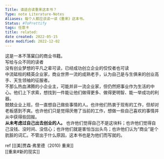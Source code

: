 ```yaml
---
Title: 谁适合读重来这本书？ 
Type: note Literature-Notes 
Aliases: 每个人都应该读一读《重来》这本书。
Status: #ToPrettify 
tags: 任意卡
title: related:
date created: 2022-05-15
date modified: 2022-12-02
---
```


这是一本不落窠臼的商业书籍。  
写给与众不同的读者  
没有创业梦想的平凡之辈可读，已经成功创立企业的佼佼者也可读  
中流砥柱的精英企业家，商业世界一流的成熟老手，认为自己是与生俱来的创业高手、天生领袖的征服者。  
不那么热血沸腾的小企业主，可能并非一流企业家，但仍然把事业作为生活的中心。他们上下求索，想找到一件能让他们做得更多、做得更明智、能一举成功的利器。  
兢兢业业上班，但一直想自己做些事情的人。也许他们热衷于现有的工作，但却对老板感到不爽。也许他们只是觉得厌倦了当前的工作，想做一些自己喜欢的事情并从中获得些回报。  
**从未考虑过自己出去创业的人。** 也许他们觉得自己不是这块料；也许他们觉得自己没钱、没时间、没信心；也许他们就是害怕当出头鸟；也许他们认为“商业”是个肮脏的词汇。不管出于什么原因，这本书也是为他们而写就的。

ref [[[美]贾森·弗里德（2010) 重来]]  
[[重来#新的现实]] 


